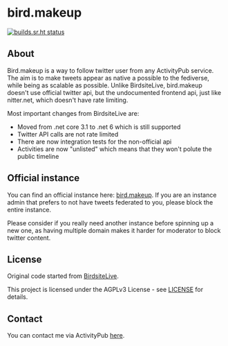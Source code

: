 # bird.makeup

[![builds.sr.ht status](https://builds.sr.ht/~cloutier/bird.makeup/commits/master/arch.yml.svg)](https://builds.sr.ht/~cloutier/bird.makeup/commits/master/arch.yml?)

## About

Bird.makeup is a way to follow twitter user from any ActivityPub service. The aim is to make tweets appear as native a possible to the fediverse, while being as scalable as possible. Unlike BirdsiteLive, bird.makeup doesn't use official twitter api, but the undocumented frontend api, just like nitter.net, which doesn't have rate limiting. 

Most important changes from BirdsiteLive are:
 - Moved from .net core 3.1 to .net 6 which is still supported
 - Twitter API calls are not rate limited
 - There are now integration tests for the non-official api
 - Activities are now "unlisted" which means that they won't polute the public timeline

## Official instance 

You can find an official instance here: [bird.makeup](https://bird.makeup). If you are an instance admin that prefers to not have tweets federated to you, please block the entire instance. 

Please consider if you really need another instance before spinning up a new one, as having multiple domain makes it harder for moderator to block twitter content. 

## License

Original code started from [BirdsiteLive](https://github.com/NicolasConstant/BirdsiteLive).

This project is licensed under the AGPLv3 License - see [LICENSE](https://git.sr.ht/~cloutier/bird.makeup/tree/master/item/LICENSE) for details.

## Contact

You can contact me via ActivityPub <a rel="me" href="https://social.librem.one/@vincent">here</a>.


